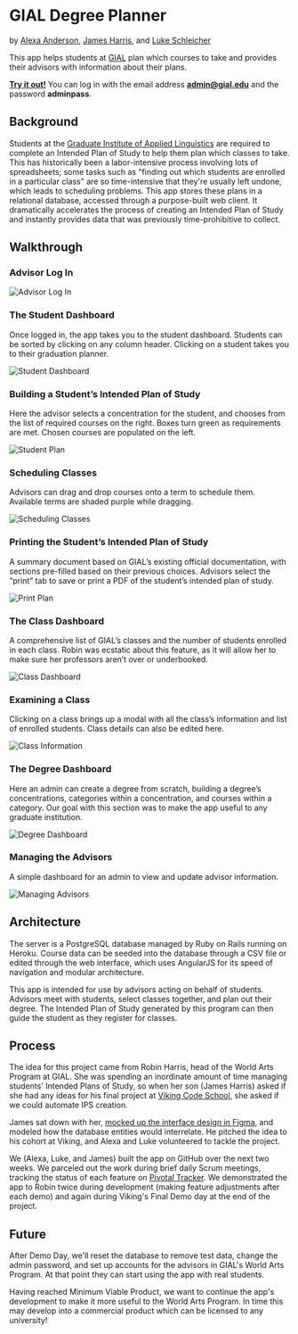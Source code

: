 # GIAL Degree Planner

by [Alexa Anderson](http://github.com/PopularDemand), [James Harris](http://github.com/DawnPaladin), and [Luke Schleicher](https://github.com/luke-schleicher)

This app helps students at [GIAL](http://www.gial.edu) plan which courses to take and provides their advisors with information about their plans. 

**[Try it out!](https://gial-demo.herokuapp.com/)** You can log in with the email address **admin@gial.edu** and the password **adminpass**.

## Background

Students at the [Graduate Institute of Applied Linguistics](http://www.gial.edu) are required to complete an Intended Plan of Study to help them plan which classes to take. This has historically been a labor-intensive process involving lots of spreadsheets; some tasks such as "finding out which students are enrolled in a particular class" are so time-intensive that they're usually left undone, which leads to scheduling problems. This app stores these plans in a relational database, accessed through a purpose-built web client. It dramatically accelerates the process of creating an Intended Plan of Study and instantly provides data that was previously time-prohibitive to collect.

## Walkthrough

### Advisor Log In

![Advisor Log In](public/login.png)

### The Student Dashboard

Once logged in, the app takes you to the student dashboard. Students can be sorted by clicking on any column header. Clicking on a student takes you to their graduation planner.

![Student Dashboard](public/students.png)

### Building a Student’s Intended Plan of Study

Here the advisor selects a concentration for the student, and chooses from the list of required courses on the right. Boxes turn green as requirements are met. Chosen courses are populated on the left.

![Student Plan](public/student-plan.png)

### Scheduling Classes

Advisors can drag and drop courses onto a term to schedule them. Available terms are shaded purple while dragging.

![Scheduling Classes](public/schedule.png)

### Printing the Student’s Intended Plan of Study

A summary document based on GIAL’s existing official documentation, with sections pre-filled based on their previous choices. Advisors select the “print” tab to save or print a PDF of the student’s intended plan of study.

![Print Plan](public/print.png)

### The Class Dashboard

A comprehensive list of GIAL’s classes and the number of students enrolled in each class. Robin was ecstatic about this feature, as it will allow her to make sure her professors aren’t over or underbooked.

![Class Dashboard](public/classes.png)

### Examining a Class

Clicking on a class brings up a modal with all the class’s information and list of enrolled students. Class details can also be edited here.

![Class Information](public/new-class.png)

### The Degree Dashboard

Here an admin can create a degree from scratch, building a degree’s concentrations, categories within a concentration, and courses within a category. Our goal with this section was to make the app useful to any graduate institution.

![Degree Dashboard](public/degree.png)

### Managing the Advisors

A simple dashboard for an admin to view and update advisor information.

![Managing Advisors](public/advisors.png)

## Architecture

The server is a PostgreSQL database managed by Ruby on Rails running on Heroku. Course data can be seeded into the database through a CSV file or edited through the web interface, which uses AngularJS for its speed of navigation and modular architecture.

This app is intended for use by advisors acting on behalf of students. Advisors meet with students, select classes together, and plan out their degree. The Intended Plan of Study generated by this program can then guide the student as they register for classes.

## Process

The idea for this project came from Robin Harris, head of the World Arts Program at GIAL. She was spending an inordinate amount of time managing students' Intended Plans of Study, so when her son (James Harris) asked if she had any ideas for his final project at [Viking Code School](http://www.vikingcodeschool.com), she asked if we could automate IPS creation.

James sat down with her, [mocked up the interface design in Figma](https://www.figma.com/file/S7BLhv0RpwEUCHf7D2kg6f98/GIAL-IPS-mockups), and modeled how the database entities would interrelate. He pitched the idea to his cohort at Viking, and Alexa and Luke volunteered to tackle the project.

We (Alexa, Luke, and James) built the app on GitHub over the next two weeks. We parceled out the work during brief daily Scrum meetings, tracking the status of each feature on [Pivotal Tracker](https://www.pivotaltracker.com/projects/1968955). We demonstrated the app to Robin twice during development (making feature adjustments after each demo) and again during Viking's Final Demo day at the end of the project.

## Future

After Demo Day, we'll reset the database to remove test data, change the admin password, and set up accounts for the advisors in GIAL's World Arts Program. At that point they can start using the app with real students.

Having reached Minimum Viable Product, we want to continue the app's development to make it more useful to the World Arts Program. In time this may develop into a commercial product which can be licensed to any university!
